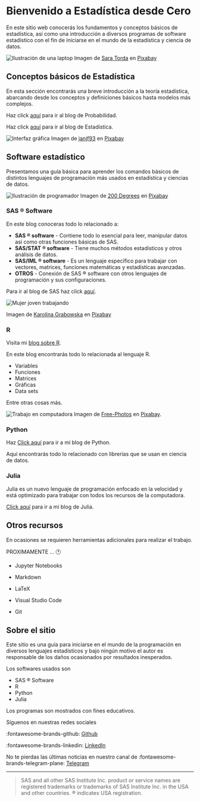 # Bienvenido a Estadística desde Cero

En este sitio web conocerás los fundamentos y conceptos básicos de estadística,  así como una introducción a diversos programas de software estadístico con el fin de iniciarse en el mundo de la estadística y ciencia de datos.

![Ilustración de una laptop](img/laptop.png)
Imagen de [Sara Torda](https://pixabay.com/es/users/sara_torda-888816/?utm_source=link-attribution&amp;utm_medium=referral&amp;utm_campaign=image&amp;utm_content=2298286) en [Pixabay](https://pixabay.com/es/?utm_source=link-attribution&amp;utm_medium=referral&amp;utm_campaign=image&amp;utm_content=2298286)

## Conceptos básicos de Estadística

En esta sección encontrarás una breve introducción a la teoría estadística, abarcando desde los conceptos y definiciones básicos hasta modelos más complejos.

Haz click [aquí](estadistica/probabilidad.md) para ir al blog de Probabilidad.

Haz click [aquí](estadistica/inferencia.md) para ir al blog de Estadística.

![Interfaz gráfica](img/interface.png)
Imagen de [janjf93](https://pixabay.com/es/users/janjf93-3084263/?utm_source=link-attribution&amp;utm_medium=referral&amp;utm_campaign=image&amp;utm_content=3614766) en [Pixabay](https://pixabay.com/es/?utm_source=link-attribution&amp;utm_medium=referral&amp;utm_campaign=image&amp;utm_content=3614766)

## Software estadístico

Presentamos una guía básica para aprender los comandos básicos de distintos lenguajes de programación más usados en estadística y ciencias de datos.

![Ilustración de programador](img/programmer.png)
Imagen de [200 Degrees](https://pixabay.com/es/users/200degrees-2051452/?utm_source=link-attribution&amp;utm_medium=referral&amp;utm_campaign=image&amp;utm_content=1653351") en [Pixabay](https://pixabay.com/es/?utm_source=link-attribution&amp;utm_medium=referral&amp;utm_campaign=image&amp;utm_content=1653351)

### SAS &reg; Software

En este blog conoceras todo lo relacionado a:

* **SAS &reg; software** - Contiene todo lo esencial para leer, manipular datos así como otras funciones básicas de SAS.
* **SAS/STAT &reg; software** - Tiene muchos métodos estadísticos y otros análisis de datos.
* **SAS/IML &reg; software** - Es un lenguaje específico para trabajar con vectores, matrices, funciones matemáticas y estadísticas avanzadas.
* **OTROS** - Conexión de SAS &reg; software con otros lenguajes de programación y sus configuraciones.

Para ir al blog de SAS haz click [aquí](sas/intro_sas.md).

![Mujer joven trabajando](img/young-woman.jpg)

Imagen de [Karolina Grabowska](https://pixabay.com/es/users/kaboompics-1013994/?utm_source=link-attribution&amp;utm_medium=referral&amp;utm_campaign=image&amp;utm_content=791849) en [Pixabay](https://pixabay.com/es/?utm_source=link-attribution&amp;utm_medium=referral&amp;utm_campaign=image&amp;utm_content=791849)

### R

Visita mi [blog sobre R](r/intro_r.md).

En este blog encontrarás todo lo relacionada al lenguaje R.

* Variables
* Funciones
* Matrices
* Gráficas
* Data sets

Entre otras cosas más.

![Trabajo en computadora](img/work.jpg)
Imagen de [Free-Photos](https://pixabay.com/photos/?utm_source=link-attribution&amp;utm_medium=referral&amp;utm_campaign=image&amp;utm_content=731198) en [Pixabay](https://pixabay.com/es/?utm_source=link-attribution&amp;utm_medium=referral&amp;utm_campaign=image&amp;utm_content=731198).

### Python

Haz [Click aquí](python/intro_python.md) para ir a mi blog de Python.

Aquí encontrarás todo lo relacionado con librerías que se usan en ciencia de datos.

### Julia

Julia es un nuevo lenguaje de programación enfocado en la velocidad y está optimizado para trabajar con todos los recursos de la computadora.

[Click aquí](julia/intro_julia.md) para ir a mi blog de Julia.

## Otros recursos

En ocasiones se requieren herramientas adicionales para realizar el trabajo.

PROXIMAMENTE ... :clock1:

- Jupyter Notebooks

- Markdown

- LaTeX

- Visual Studio Code

- Git

## Sobre el sitio

Este sitio es una guía para iniciarse en el mundo de la programación en diversos lenguajes estadísticos y bajo ningún motivo el autor es responsable de los daños ocasionados por resultados inesperados.

Los softwares usados son

* SAS &reg; Software
* R
* Python
* Julia

Los programas son mostrados con fines educativos.

Síguenos en nuestras redes sociales

:fontawesome-brands-github: [Github](https://github.com/FranciscoAriel)

:fontawesome-brands-linkedin: [LinkedIn](https://www.linkedin.com/in/fcoavc/)

No te pierdas las últimas noticias en nuestro canal de :fontawesome-brands-telegram-plane: [Telegram](https://t.me/estad_camp_0)

<div>
<script async src="https://telegram.org/js/telegram-widget.js?15" data-telegram-post="estad_camp_0/11" data-width="100%"></script>
</div>

----

> SAS and all other SAS Institute Inc. product or service names are registered trademarks or trademarks of SAS Institute Inc. in the USA and other countries. &reg; indicates USA registration.

